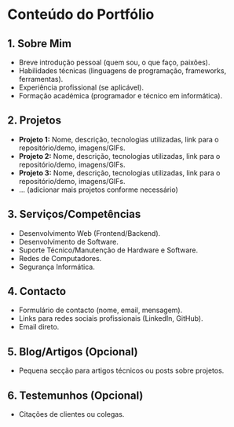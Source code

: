 
# Conteúdo do Portfólio

## 1. Sobre Mim
- Breve introdução pessoal (quem sou, o que faço, paixões).
- Habilidades técnicas (linguagens de programação, frameworks, ferramentas).
- Experiência profissional (se aplicável).
- Formação académica (programador e técnico em informática).

## 2. Projetos
- **Projeto 1:** Nome, descrição, tecnologias utilizadas, link para o repositório/demo, imagens/GIFs.
- **Projeto 2:** Nome, descrição, tecnologias utilizadas, link para o repositório/demo, imagens/GIFs.
- **Projeto 3:** Nome, descrição, tecnologias utilizadas, link para o repositório/demo, imagens/GIFs.
- ... (adicionar mais projetos conforme necessário)

## 3. Serviços/Competências
- Desenvolvimento Web (Frontend/Backend).
- Desenvolvimento de Software.
- Suporte Técnico/Manutenção de Hardware e Software.
- Redes de Computadores.
- Segurança Informática.

## 4. Contacto
- Formulário de contacto (nome, email, mensagem).
- Links para redes sociais profissionais (LinkedIn, GitHub).
- Email direto.

## 5. Blog/Artigos (Opcional)
- Pequena secção para artigos técnicos ou posts sobre projetos.

## 6. Testemunhos (Opcional)
- Citações de clientes ou colegas.

